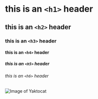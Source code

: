 # this is an `<h1>` header
## this is an `<h2>` header
### this is an `<h3>` header
#### this is an `<h4>` header
##### this is an `<h5>` header
###### this is an `<h6>` header

![Image of Yaktocat](https://octodex.github.com/images/yaktocat.png)
